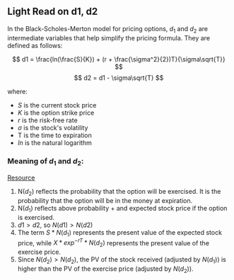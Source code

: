 ## Light Read on d1, d2

In the Black-Scholes-Merton model for pricing options, $d_1$ and $d_2$ are  intermediate variables that help simplify the pricing formula. They are defined as follows:

$$ d1 = \frac{ln(\frac{S}{K}) + (r + \frac{\sigma^2}{2})T}{\sigma\sqrt{T}} $$
$$ d2 = d1 - \sigma\sqrt{T} $$

where:
- $S$ is the current stock price
- $K$ is the option strike price
- $r$ is the risk-free rate
- $\sigma$ is the stock's volatility 
- T is the time to expiration
- $ln$ is the natural logarithm

### Meaning of $d_1$ and $d_2$: 

[Resource](https://www.finance-tutoring.fr/the-roles-of-n(d1)-and-n(d2)-in-the-black-scholes-model-simply-explained/#:~:text=N(d2)%20reflects%20the%20probability,the%20stock%2C%20making%20it%20higher.)

1. N($d_2$) reflects the probability that the option will be exercised. It is the probability that the option will be in the money at expiration.  
2. N($d_1$) reflects above probability $+$ and expected stock price if the option is exercised.
3. $d1 > d2$, so $N(d1) > N(d2)$
4. The term $S*N(d_1)$ represents the present value of the expected stock price, while $X*exp^{-rT}*N(d_2)$ represents the present value of the exercise price.
5. Since $N(d_2) > N(d_2)$, the PV of the stock received (adjusted by $N(d_1)$) is higher than the PV of the exercise price (adjusted by $N(d_2)$).





